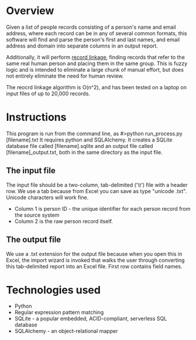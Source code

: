 # Overview
Given a list of people records consisting of a person's name and email address,
where each record can be in any of several common formats, this software
will find and parse the person's first and last names, and email address and domain
into separate columns in an output report. 

Additionally, it will perform [record linkage](http://en.wikipedia.org/wiki/Record_linkage), 
finding records that refer to the same real human person and placing them in the same
group. This is fuzzy logic and is intended to eliminate a large chunk of manual effort,
but does not entirely eliminate the need for human review.

The reocrd linkage algorithm is O(n^2), and has been tested on a laptop on input 
files of up to 20,000 records.

# Instructions
This program is run from the command line, as #>python run_process.py [filename].txt <enter>
It requires python and SQLAlchemy. It creates a SQLite database file called [filename].sqlite
and an output file called [filename]_output.txt, both in the same directory as the input file.

## The input file
The input file should be a two-column, tab-delimited ('\t') file with a header row. We use a tab
because from Excel you can save as type "unicode .txt". Unicode characters will work fine.
* Column 1 is person ID - the unique identifier for each person record from the source system
* Column 2 is the raw person record itself.

## The output file
We use a .txt extension for the output file because when you open this in Excel, the 
import wizard is invoked that walks the user through converting this tab-delimited report 
into an Excel file. First row contains field names.

# Technologies used
* Python
* Regular expression pattern matching
* SQLite - a popular embedded, ACID-compliant, serverless SQL database
* SQLAlchemy - an object-relational mapper
